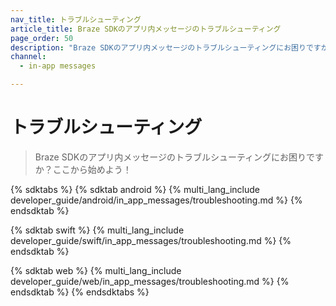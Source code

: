 ```yaml
---
nav_title: トラブルシューティング
article_title: Braze SDKのアプリ内メッセージのトラブルシューティング
page_order: 50
description: "Braze SDKのアプリ内メッセージのトラブルシューティングにお困りですか？ここから始めよう！"
channel:
  - in-app messages

---
```


# トラブルシューティング

> Braze SDKのアプリ内メッセージのトラブルシューティングにお困りですか？ここから始めよう！

{% sdktabs %}
{% sdktab android %}
{% multi_lang_include developer_guide/android/in_app_messages/troubleshooting.md %}
{% endsdktab %}

{% sdktab swift %}
{% multi_lang_include developer_guide/swift/in_app_messages/troubleshooting.md %}
{% endsdktab %}

{% sdktab web %}
{% multi_lang_include developer_guide/web/in_app_messages/troubleshooting.md %}
{% endsdktab %}
{% endsdktabs %}

